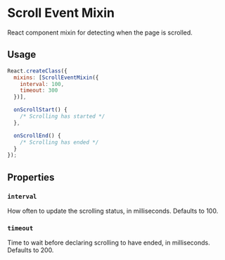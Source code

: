 # Scroll Event Mixin

React component mixin for detecting when the page is scrolled.

## Usage

```javascript
React.createClass({
  mixins: [ScrollEventMixin({
    interval: 100,
    timeout: 300
  })],

  onScrollStart() {
    /* Scrolling has started */
  },

  onScrollEnd() {
    /* Scrolling has ended */
  }
});
```

## Properties

### `interval`

How often to update the scrolling status, in milliseconds. Defaults to 100.

### `timeout`

Time to wait before declaring scrolling to have ended, in milliseconds. Defaults to 200.
